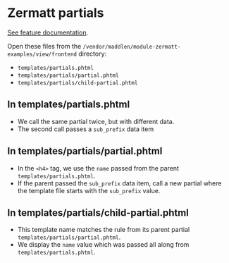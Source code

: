 # Zermatt partials

[See feature documentation](../features/partials).

Open these files from the `/vendor/maddlen/module-zermatt-examples/view/frontend` directory:

- `templates/partials.phtml`
- `templates/partials/partial.phtml`
- `templates/partials/child-partial.phtml`

## In templates/partials.phtml

- We call the same partial twice, but with different data.
- The second call passes a `sub_prefix` data item

## In templates/partials/partial.phtml

- In the `<h4>` tag, we use the `name` passed from the parent `templates/partials.phtml`.
- If the parent passed the `sub_prefix` data item, call a new partial where the template file starts with the `sub_prefix` value.

## In templates/partials/child-partial.phtml

- This template name matches the rule from its parent partial `templates/partials/partial.phtml`.
- We display the `name` value which was passed all along from `templates/partials.phtml`.
